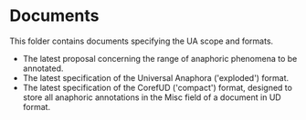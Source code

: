 # Documents

This folder contains documents specifying the UA scope and formats. 

* The latest proposal concerning the range of anaphoric phenomena to be annotated. []()
* The latest specification of the Universal Anaphora ('exploded') format.[]()
* The latest specification of the CorefUD ('compact') format, designed to store all anaphoric annotations in the Misc field of a document in UD format.[]()

